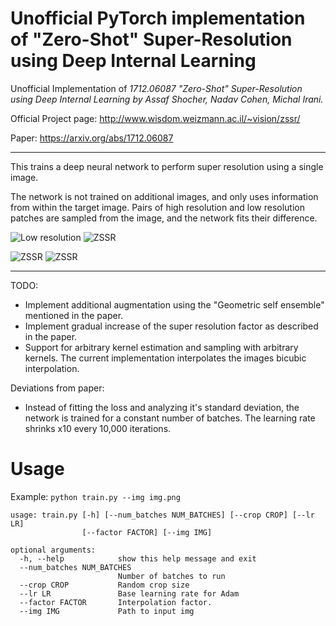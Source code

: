 # Unofficial PyTorch implementation of  "Zero-Shot" Super-Resolution using Deep Internal Learning

Unofficial Implementation of *1712.06087 "Zero-Shot" Super-Resolution using Deep Internal Learning by Assaf Shocher, Nadav Cohen, Michal Irani.*
 
Official Project page: http://www.wisdom.weizmann.ac.il/~vision/zssr/

Paper: https://arxiv.org/abs/1712.06087


----------


This trains a deep neural network to perform super resolution using a single image.

The network is not trained on additional images, and only uses information from within the target image.
Pairs of high resolution and low resolution patches are sampled from the image, and the network fits their difference.

![Low resolution](https://github.com/jacobgil/pytorch-zssr/blob/master/examples/kennedy.png?raw=true)
![ZSSR](https://github.com/jacobgil/pytorch-zssr/blob/master/examples/kennedy_zssr.png?raw=true)

![ZSSR](https://github.com/jacobgil/pytorch-zssr/blob/master/examples/lincoln.png?raw=true)
![ZSSR](https://github.com/jacobgil/pytorch-zssr/blob/master/examples/lincoln_zssr.png?raw=true)


----------


TODO:
- Implement additional augmentation using the "Geometric self ensemble" mentioned in the paper.
- Implement gradual increase of the super resolution factor as described in the paper.
- Support for arbitrary kernel estimation and sampling with arbitrary kernels.  The current implementation interpolates the images bicubic interpolation.

Deviations from paper:
- Instead of fitting  the loss and analyzing it's standard deviation, the network is trained for a constant number of batches. The learning rate shrinks x10 every 10,000 iterations.


# Usage 
Example: ```python train.py --img img.png```
```
usage: train.py [-h] [--num_batches NUM_BATCHES] [--crop CROP] [--lr LR]
                [--factor FACTOR] [--img IMG]

optional arguments:
  -h, --help            show this help message and exit
  --num_batches NUM_BATCHES
                        Number of batches to run
  --crop CROP           Random crop size
  --lr LR               Base learning rate for Adam
  --factor FACTOR       Interpolation factor.
  --img IMG             Path to input img
```
